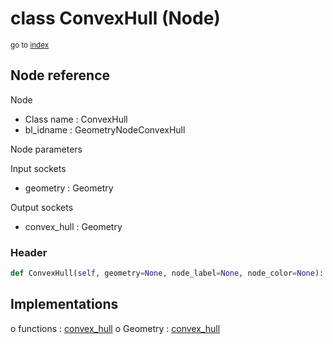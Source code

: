 # class ConvexHull (Node)

<sub>go to [index](/docs/index.md)</sub>

## Node reference

Node
 - Class name : ConvexHull
 - bl_idname : GeometryNodeConvexHull

Node parameters

Input sockets
 - geometry : Geometry

Output sockets
 - convex_hull : Geometry

### Header

``` python
def ConvexHull(self, geometry=None, node_label=None, node_color=None):
```

## Implementations

o functions : [convex_hull](/docs/GeoNodes_classes/convex_hull.md)
o Geometry : [convex_hull](/docs/GeoNodes_classes/convex_hull.md) 

